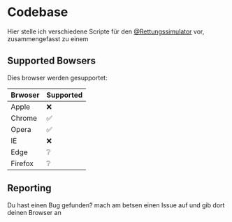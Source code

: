 # Codebase
Hier stelle ich verschiedene Scripte für den [@Rettungssimulator](https://github.com/Rettungssimulator) vor, zusammengefasst zu einem
## Supported Bowsers

Dies browser werden gesupportet:

| Brwoser | Supported          |
| ------- | ------------------ |
| Apple   | :x:                |
| Chrome  | :white_check_mark: |
| Opera   | :white_check_mark: |
| IE      | :x:                |
| Edge    | :grey_question:    |
| Firefox | :grey_question:    |

## Reporting
Du hast einen Bug gefunden? mach am betsen einen Issue auf und gib dort deinen Browser an
